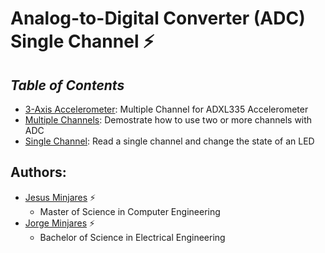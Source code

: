 # **Analog-to-Digital Converter (ADC) Single Channel :zap:**

## ***Table of Contents***    
 * [3-Axis Accelerometer](https://github.com/jminjares4/MSP432-Example-Codes/tree/main/Analog%20to%20Digital%20Converter%20(ADC)/3-Axis%20Accelerometer): Multiple Channel for ADXL335 Accelerometer
 * [Multiple Channels](https://github.com/jminjares4/MSP432-Example-Codes/tree/main/Analog%20to%20Digital%20Converter%20(ADC)/Multiple%20Channels): Demostrate how to use two or more channels with ADC 
 * [Single Channel](https://github.com/jminjares4/MSP432-Example-Codes/tree/main/Analog%20to%20Digital%20Converter%20(ADC)/Single%20Channel): Read a single channel and change the state of an LED

## **Authors:**
  - [Jesus Minjares](https://github.com/jminjares4) :zap:
    - Master of Science in Computer Engineering
  - [Jorge Minjares](https://github.com/JorgeMinjares) :zap:
    - Bachelor of Science in Electrical Engineering